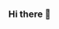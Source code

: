 ### Hi there 👋

<!--
**LukeAlmond1/LukeAlmond1** is a ✨ _special_ ✨ repository because its `README.md` (this file) appears on your GitHub profile.

Here are some ideas to get you started:

- 🔭 I’m currently working on developing a personal newsletter service called Plugged
- 🌱 I’m currently learning 0Auth & 0Auth 2.0 protocols 
- 👯 I’m looking to collaborate on Next JS based projects
- 🤔 I’m looking for help with learning how to create an effective testing enviroment within my projects 
- 💬 Ask me about topics such as fitness, javascript and philosophy
- 📫 How to reach me: |Instagram: @lukealmond18 | Linkedin: linkedin.com/in/luke-almond-940aa2245 | email: lukealmond44@gmail.com
- 😄 Pronouns: He/Him
- ⚡ Fun fact: I've never attended a formal coding bootcamp or have any related CS degree, my knowledge is all self taught
-->
